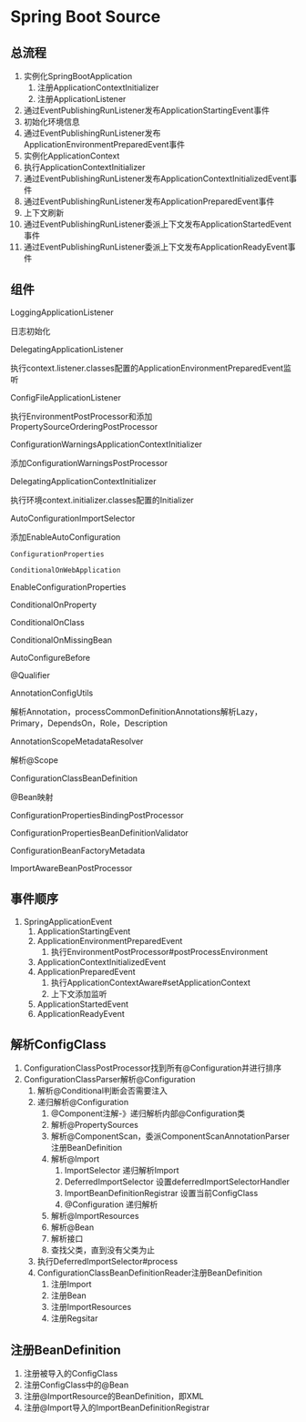 # Spring Boot Source

## 总流程

1. 实例化SpringBootApplication
   1. 注册ApplicationContextInitializer
   2. 注册ApplicationListener
2. 通过EventPublishingRunListener发布ApplicationStartingEvent事件
3. 初始化环境信息
4. 通过EventPublishingRunListener发布ApplicationEnvironmentPreparedEvent事件
5. 实例化ApplicationContext
6. 执行ApplicationContextInitializer
7. 通过EventPublishingRunListener发布ApplicationContextInitializedEvent事件
8. 通过EventPublishingRunListener发布ApplicationPreparedEvent事件
9. 上下文刷新
10. 通过EventPublishingRunListener委派上下文发布ApplicationStartedEvent事件
11. 通过EventPublishingRunListener委派上下文发布ApplicationReadyEvent事件

## 组件

LoggingApplicationListener

日志初始化

DelegatingApplicationListener

执行context.listener.classes配置的ApplicationEnvironmentPreparedEvent监听

ConfigFileApplicationListener

执行EnvironmentPostProcessor和添加PropertySourceOrderingPostProcessor

ConfigurationWarningsApplicationContextInitializer

添加ConfigurationWarningsPostProcessor

DelegatingApplicationContextInitializer

执行环境context.initializer.classes配置的Initializer

AutoConfigurationImportSelector

添加EnableAutoConfiguration

```
ConfigurationProperties
```

```
ConditionalOnWebApplication
```

EnableConfigurationProperties

ConditionalOnProperty

ConditionalOnClass

ConditionalOnMissingBean

AutoConfigureBefore

@Qualifier

AnnotationConfigUtils

解析Annotation，processCommonDefinitionAnnotations解析Lazy，Primary，DependsOn，Role，Description

AnnotationScopeMetadataResolver

解析@Scope

ConfigurationClassBeanDefinition

@Bean映射



ConfigurationPropertiesBindingPostProcessor

ConfigurationPropertiesBeanDefinitionValidator

ConfigurationBeanFactoryMetadata

ImportAwareBeanPostProcessor

## 事件顺序

1. SpringApplicationEvent
   1. ApplicationStartingEvent
   2. ApplicationEnvironmentPreparedEvent
      1. 执行EnvironmentPostProcessor#postProcessEnvironment
   3. ApplicationContextInitializedEvent
   4. ApplicationPreparedEvent
      1. 执行ApplicationContextAware#setApplicationContext
      2. 上下文添加监听
   5. ApplicationStartedEvent
   6. ApplicationReadyEvent

## 解析ConfigClass

1. ConfigurationClassPostProcessor找到所有@Configuration并进行排序
2. ConfigurationClassParser解析@Configuration
   1. 解析@Conditional判断会否需要注入
   2. 递归解析@Configuration
      1. @Component注解-》递归解析内部@Configuration类
      2. 解析@PropertySources
      3. 解析@ComponentScan，委派ComponentScanAnnotationParser注册BeanDefinition
      4. 解析@Import
         1. ImportSelector 递归解析Import
         2. DeferredImportSelector  设置deferredImportSelectorHandler
         3. ImportBeanDefinitionRegistrar  设置当前ConfigClass
         4. @Configuration 递归解析
      5. 解析@ImportResources
      6. 解析@Bean
      7. 解析接口
      8. 查找父类，直到没有父类为止
   3. 执行DeferredImportSelector#process
   4. ConfigurationClassBeanDefinitionReader注册BeanDefinition
      1. 注册Import
      2. 注册Bean
      3. 注册ImportResources
      4. 注册Regsitar

## 注册BeanDefinition

1. 注册被导入的ConfigClass
2. 注册ConfigClass中的@Bean
3. 注册@ImportResource的BeanDefinition，即XML
4. 注册@Import导入的ImportBeanDefinitionRegistrar